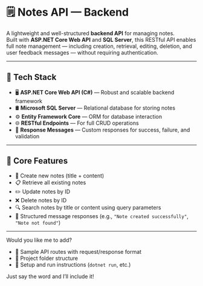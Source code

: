 # 🗒️ Notes API — Backend

A lightweight and well-structured **backend API** for managing notes.  
Built with **ASP.NET Core Web API** and **SQL Server**, this RESTful API enables full note management — including creation, retrieval, editing, deletion, and user feedback messages — without requiring authentication.

---

## 🧰 Tech Stack

- 🖥️ **ASP.NET Core Web API (C#)** — Robust and scalable backend framework
- 🛢️ **Microsoft SQL Server** — Relational database for storing notes
- ⚙️ **Entity Framework Core** — ORM for database interaction
- 🌐 **RESTful Endpoints** — For full CRUD operations
- 💬 **Response Messages** — Custom responses for success, failure, and validation

---

## 🔑 Core Features

- 📝 Create new notes (title + content)
- 📋 Retrieve all existing notes
- ✏️ Update notes by ID
- ❌ Delete notes by ID
- 🔍 Search notes by title or content using query parameters
- 💬 Structured message responses (e.g., `"Note created successfully"`, `"Note not found"`)

---

Would you like me to add?

- 🧪 Sample API routes with request/response format  
- 📁 Project folder structure  
- 🏁 Setup and run instructions (`dotnet run`, etc.)

Just say the word and I’ll include it!
